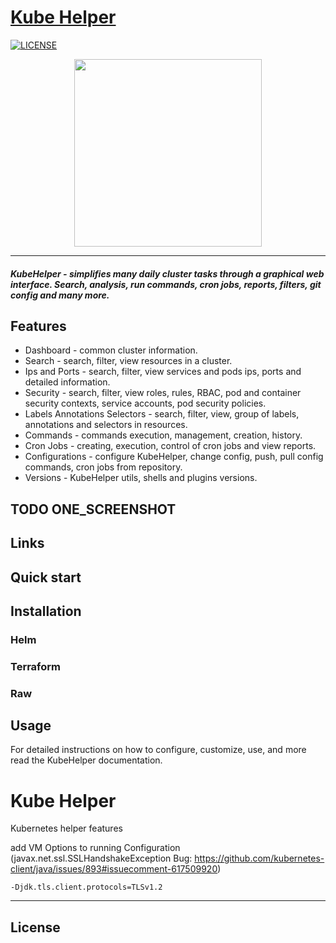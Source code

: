 # [Kube Helper](https://github.com/KubeHelper/kubehelper)  

[![LICENSE](https://img.shields.io/badge/license-GNU%20v3-green)](https://github.com/KubeHelper/kubehelper/blob/master/LICENSE)

<p align="center">
  <img src="https://github.com/KubeHelper/kubehelper/blob/develop/src/main/resources/web/img/kube-helper-512.png" width="300" />
</p>
 
---       
##### KubeHelper - simplifies many daily cluster tasks through a graphical web interface. Search, analysis, run commands, cron jobs, reports, filters, git config and many more.                                     

## Features

* Dashboard - common cluster information.
* Search - search, filter, view resources in a cluster.
* Ips and Ports - search, filter, view services and pods ips, ports and detailed information.
* Security - search, filter, view roles, rules, RBAC, pod and container security contexts, service accounts, pod security policies.
* Labels Annotations Selectors - search, filter, view, group of labels, annotations and selectors in resources.
* Commands - commands execution, management, creation, history.
* Cron Jobs - creating, execution, control of cron jobs and view reports.
* Configurations - configure KubeHelper, change config, push, pull config commands, cron jobs from repository.
* Versions - KubeHelper utils, shells and plugins versions.
   

## TODO ONE_SCREENSHOT

## Links
              
## Quick start

## Installation 
### Helm
### Terraform
### Raw

                                                                                                                       
## Usage
For detailed instructions on how to configure, customize, use, and more read the KubeHelper documentation.

# Kube Helper
Kubernetes helper features

add VM Options to running Configuration (javax.net.ssl.SSLHandshakeException Bug: https://github.com/kubernetes-client/java/issues/893#issuecomment-617509920)
```shell script
-Djdk.tls.client.protocols=TLSv1.2    
```   

---
## License

